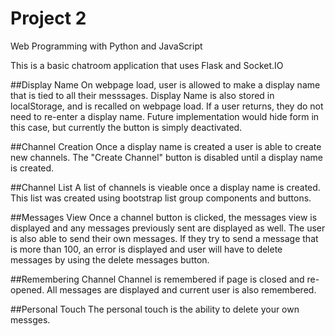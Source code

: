 # Project 2

Web Programming with Python and JavaScript

This is a basic chatroom application that uses Flask and Socket.IO

##Display Name
On webpage load, user is allowed to make a display name that is tied to all their messsages. Display Name is also stored in localStorage, and is recalled on webpage load. If a user returns, they do not need to re-enter a display name. Future implementation would hide form in this case, but currently the button is simply deactivated.

##Channel Creation
Once a display name is created a user is able to create new channels. The "Create Channel" button is disabled until a display name is created.

##Channel List
A list of channels is vieable once a display name is created. This list was created using bootstrap list group components and buttons.

##Messages View
Once a channel button is clicked, the messages view is displayed and any messages previously sent are displayed as well. The user is also able to send their own messages. If they try to send a message that is more than 100, an error is displayed and user will have to delete messages by using the delete messages button.

##Remembering Channel
Channel is remembered if page is closed and re-opened. All messages are displayed and current user is also remembered.

##Personal Touch
The personal touch is the ability to delete your own messges.
